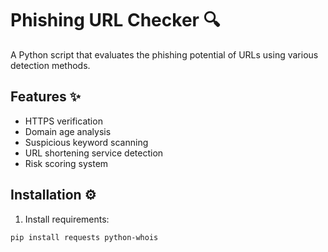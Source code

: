 # Phishing URL Checker 🔍

A Python script that evaluates the phishing potential of URLs using various detection methods.

## Features ✨
- HTTPS verification
- Domain age analysis
- Suspicious keyword scanning
- URL shortening service detection
- Risk scoring system

## Installation ⚙️

1. Install requirements:
```bash
pip install requests python-whois